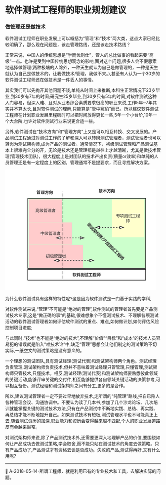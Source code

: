 
# 软件测试工程师的职业规划建议

### 做管理还是做技术

软件测试工程师在职业发展上可以概括为“管理”和“技术”两大类，这点大家已经比较明确了，那么现在问题是，该走管理路线，还是该走技术路线？

正常来说，中国人的传统思想是“学而优则仕”，管人的总比做事的看起来要“高级”一点。也许是受到中国传统思想观念的影响,面对这个问题,很多人会不假思索地选择做管理(两种极端的人除外，一种天生就认为自己是做管理的，一种是天生就认为自己是做技术的，让我做技术/管理，我做不来。),甚至有人认为一个30岁的软件测试工程师还在做技术是一件丢人的事情。

其实我们可以先抛开其他问题不谈,单纯从时间上来推断,本科生正常情况下23岁毕业,到30岁有7年的时间;研究生25岁毕业,到30岁只有5年的时间,对软件测试这种入门容易，但深入难、且对从业者综合素质要求很高的职业来说,工作5年~7年其实并不算太长,且对软件测试的理解,只能算是“管中窥豹”而已。所以建议软件测试工程师在计划职业发展里程碑时可以把时间放得更长一些,5年一个小台阶,10年一个大台阶,也许对软件测试行业来说更合适一些。

另外,软件测试在“技术方向”和“管理方向”上又是可以相互转换、交叉发展的。产品测试工程通过对测试工作的了解和深入可以转岗测试管理者，测试管理者也可以转岗为测试架构师,成为产品的测试者。通常情况下，初级测试管理和产品测试基本上很难完全分的开，无论是技术还是管理都是越往上才越清晰，尤其是做技术管理(管理技术团队)，很大程度上是对团队的技术产出负责(质量or效率)和单纯的人员管理还是有一定程度上的区别，管理通常不是提要求，而且寻找解决方案。

![](../resFiles/r2/软件测试工程师职业规划建议图.jpg)

为什么软件测试具有这样的特性呢?这是因为软件测试是一门基于实践的学科,

对软件测试来说,“管理”不可能是“绝对的管理”,软件测试的管理者首先要是产品测试技术专家,这是“做正确的事”的基础,很难想象个不懂测试技术、不理解各项测试活动的软件测试管理者如何评估软件测试的重点、难点,如何做计划,如何评估风险控制项目进度;

与此同时,“技术”也不能是“绝对的技术”,不理解“价值”“目标”和“成本”的技术人员容易犯的错误就是陷入“唯技术论”中,缺乏“管理”思想会让他们制定的测试策略不切实际,一纸空文的测试策略是没有意义的。

一个理想的测试团队,具有测试经理(测试代表)和测试架构师两个角色。测试经理负责管理,测试架构师负责技术,但并不意味着测试经理只管管理,只懂管理,测试架构师只管技术,只懂技术。相反,测试经理(测试代表)和测试架构师要熟悉彼此领域的关键活动,能够评审关键的交付件,相互能够提供各自领域关键活动的决策参考,可以相互备份。测试经理和测试架构师之间有分工,更多的是合作。

所以,建议测试管理者一定不要过早地放弃技术,走所谓的“纯管理”路线,把自已陷人各种管理会议、沟通协调中。不要认为读了几本书,参加了几个沙龙论坛、几次培训就能掌握关键的测试技术方法,只有在产品测试中不断地实践、总结、再实践、再总结才能不断地提升自己。如果测试技术有短板,测试管理水平也不可能真正上去,随着测试资历的加深,职业能力和资历会变得越来越不匹配,个人的职业发展道路反而会越来越窄。

对测试架构师来说,除了产品测试技术外,还需要更深入地理解产品的价值,要围绕如何让产品成功去做测试策略,学会取舍,而不能只站在测试技术的角度去做策略。只有产品成功了,产品测试才有资格去谈是否成功。失败的产品,测试得再好,又有什么用呢?

* * *
:bell: A-2018-05-14-所谓工程师，就是利用已有的专业技术和工具，去解决实际的问题。

